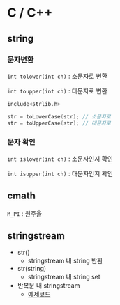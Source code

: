 # C / C++ 

## string

### 문자변환
`int tolower(int ch)` : 소문자로 변환   

`int toupper(int ch)` : 대문자로 변환

``` cpp
include<strlib.h>

str = toLowerCase(str); // 소문자로
str = toUpperCase(str); // 대문자로
```

### 문자 확인
`int islower(int ch)` : 소문자인지 확인

`int isupper(int ch)` : 대문자인지 확인

## cmath

`M_PI` : 원주율

## stringstream

- str()
  - stringstream 내 string 반환
- str(string)
  - stringstream 내 string set
- 반복문 내 stringstream
  - [예제코드]("https://github.com/AndroChung/Study/blob/main/C%2C%20C%2B%2B/C%2B%2B/src/stringstream.cpp")
